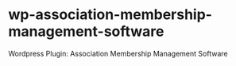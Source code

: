 # wp-association-membership-management-software
Wordpress Plugin: Association Membership Management Software
